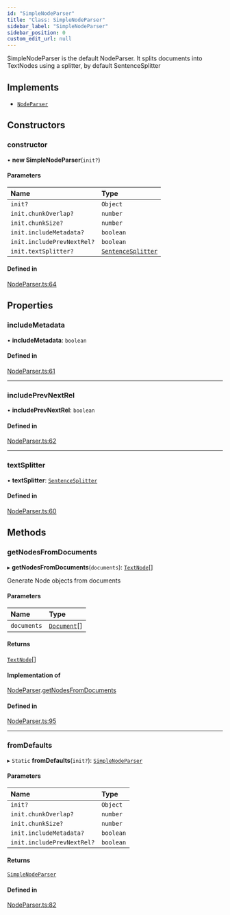 ```yaml
---
id: "SimpleNodeParser"
title: "Class: SimpleNodeParser"
sidebar_label: "SimpleNodeParser"
sidebar_position: 0
custom_edit_url: null
---
```


SimpleNodeParser is the default NodeParser. It splits documents into TextNodes using a splitter, by default SentenceSplitter

## Implements

- [`NodeParser`](../interfaces/NodeParser.md)

## Constructors

### constructor

• **new SimpleNodeParser**(`init?`)

#### Parameters

| Name | Type |
| :------ | :------ |
| `init?` | `Object` |
| `init.chunkOverlap?` | `number` |
| `init.chunkSize?` | `number` |
| `init.includeMetadata?` | `boolean` |
| `init.includePrevNextRel?` | `boolean` |
| `init.textSplitter?` | [`SentenceSplitter`](SentenceSplitter.md) |

#### Defined in

[NodeParser.ts:64](https://github.com/run-llama/LlamaIndexTS/blob/main/packages/core/src/NodeParser.ts#L64)

## Properties

### includeMetadata

• **includeMetadata**: `boolean`

#### Defined in

[NodeParser.ts:61](https://github.com/run-llama/LlamaIndexTS/blob/main/packages/core/src/NodeParser.ts#L61)

___

### includePrevNextRel

• **includePrevNextRel**: `boolean`

#### Defined in

[NodeParser.ts:62](https://github.com/run-llama/LlamaIndexTS/blob/main/packages/core/src/NodeParser.ts#L62)

___

### textSplitter

• **textSplitter**: [`SentenceSplitter`](SentenceSplitter.md)

#### Defined in

[NodeParser.ts:60](https://github.com/run-llama/LlamaIndexTS/blob/main/packages/core/src/NodeParser.ts#L60)

## Methods

### getNodesFromDocuments

▸ **getNodesFromDocuments**(`documents`): [`TextNode`](TextNode.md)[]

Generate Node objects from documents

#### Parameters

| Name | Type |
| :------ | :------ |
| `documents` | [`Document`](Document.md)[] |

#### Returns

[`TextNode`](TextNode.md)[]

#### Implementation of

[NodeParser](../interfaces/NodeParser.md).[getNodesFromDocuments](../interfaces/NodeParser.md#getnodesfromdocuments)

#### Defined in

[NodeParser.ts:95](https://github.com/run-llama/LlamaIndexTS/blob/main/packages/core/src/NodeParser.ts#L95)

___

### fromDefaults

▸ `Static` **fromDefaults**(`init?`): [`SimpleNodeParser`](SimpleNodeParser.md)

#### Parameters

| Name | Type |
| :------ | :------ |
| `init?` | `Object` |
| `init.chunkOverlap?` | `number` |
| `init.chunkSize?` | `number` |
| `init.includeMetadata?` | `boolean` |
| `init.includePrevNextRel?` | `boolean` |

#### Returns

[`SimpleNodeParser`](SimpleNodeParser.md)

#### Defined in

[NodeParser.ts:82](https://github.com/run-llama/LlamaIndexTS/blob/main/packages/core/src/NodeParser.ts#L82)
